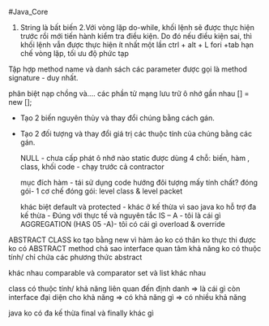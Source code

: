 #Java_Core
1. String là bất biến
2.Với vòng lặp do-while, khối lệnh sẽ được thực hiện trước rồi mới tiến hành kiểm tra điều kiện. Do đó nếu điều kiện sai, thì khối lệnh vẫn được thực hiện ít nhất một lần
ctrl + alt + L
fori +tab
hạn chế vòng lặp, tối ưu độ phức tạp

Tập hợp method name và danh sách các parameter được gọi là method signature - duy nhất.

phân biệt nạp chồng và....
các phần tử mạng lưu trữ ô nhớ gần nhau
<data type> [] <array name> = new <data type>[<element numer>];


- Tạo 2 biến nguyên thủy và thay đổi chúng bằng cách gán.
- Tạo 2 đối tượng và thay đổi giá trị các thuộc tính của chúng bằng các gán.
  
  NULL - chưa cấp phát ô nhớ nào
  static được dùng 4 chỗ: biến, hàm , class, khối code - chạy trước cả contractor
  
  mục đích hàm - tái sử dụng code
 hướng đôi tượng mấy tính chất?
  đóng gói- 1 cơ chế
 đóng gói: level class & level packet
  
  khác biệt default và protected - khác ở kế thừa
  vì sao java ko hỗ trợ đa kế thừa - Đúng với thực tế và nguyên tắc IS – A - tôi là cái gì
  AGGREGATION (HAS 05 -A)- tôi có cái gì
  overload & override
  
 ABSTRACT CLASS ko tạo bằng new  vì hàm ảo ko có thân ko thực thi được
 ko có ABSTRACT method chả sao
 interface quan tâm khả năng ko có thuộc tính/ chỉ chứa các phương thức abstract
 
 khác nhau comparable và comparator
 set và list khác nhau
 
 class có thuộc tính/ khả năng liên quan đến định danh => là cái gì
 còn interface đại diện cho khả năng => có khả năng gì => có nhiều khả năng
 
 java ko có đa kế thừa
 final và finally khác gì
